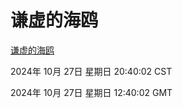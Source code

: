 # 谦虚的海鸥
[谦虚的海鸥](http://219.139.197.74:56308/qxdho/course/base/hotlink/index.php)

2024年 10月 27日 星期日 20:40:02 CST

2024年 10月 27日 星期日 12:40:02 GMT
